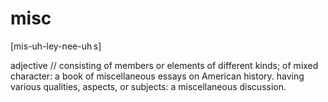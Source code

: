 # misc

[mis-uh-ley-nee-uh s]

adjective //
consisting of members or elements of different kinds; of mixed character:
a book of miscellaneous essays on American history.
having various qualities, aspects, or subjects:
a miscellaneous discussion.
